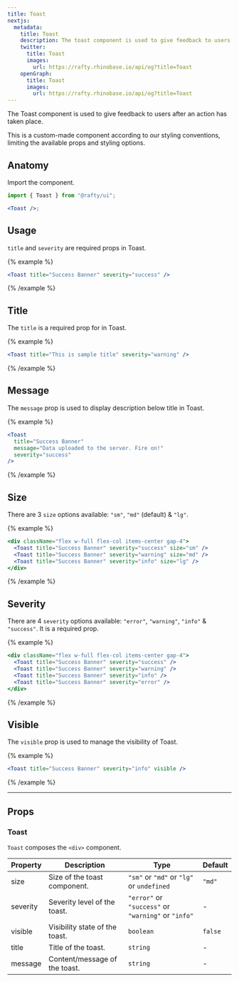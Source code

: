 ```yaml
---
title: Toast
nextjs:
  metadata:
    title: Toast
    description: The toast component is used to give feedback to users after an action has taken place.
    twitter:
      title: Toast
      images:
        url: https://rafty.rhinobase.io/api/og?title=Toast
    openGraph:
      title: Toast
      images:
        url: https://rafty.rhinobase.io/api/og?title=Toast
---
```


The Toast component is used to give feedback to users after an action has taken place.

This is a custom-made component according to our styling conventions, limiting the available props and styling options.

## Anatomy

Import the component.

```jsx
import { Toast } from "@rafty/ui";

<Toast />;
```

## Usage

`title` and `severity` are required props in Toast.

{% example %}

```jsx
<Toast title="Success Banner" severity="success" />
```

{% /example %}

## Title

The `title` is a required prop for in Toast.

{% example %}

```jsx
<Toast title="This is sample title" severity="warning" />
```

{% /example %}

## Message

The `message` prop is used to display description below title in Toast.

{% example %}

```jsx
<Toast
  title="Success Banner"
  message="Data uploaded to the server. Fire on!"
  severity="success"
/>
```

{% /example %}

## Size

There are 3 `size` options available: `"sm"`, `"md"` (default) & `"lg"`.

{% example %}

```jsx
<div className="flex w-full flex-col items-center gap-4">
  <Toast title="Success Banner" severity="success" size="sm" />
  <Toast title="Success Banner" severity="warning" size="md" />
  <Toast title="Success Banner" severity="info" size="lg" />
</div>
```

{% /example %}

## Severity

There are 4 `severity` options available: `"error"`, `"warning"`, `"info"` & `"success"`. It is a required prop.

{% example %}

```jsx
<div className="flex w-full flex-col items-center gap-4">
  <Toast title="Success Banner" severity="success" />
  <Toast title="Success Banner" severity="warning" />
  <Toast title="Success Banner" severity="info" />
  <Toast title="Success Banner" severity="error" />
</div>
```

{% /example %}

## Visible

The `visible` prop is used to manage the visibility of Toast.

{% example %}

```jsx
<Toast title="Success Banner" severity="info" visible />
```

{% /example %}

---

## Props

### Toast

`Toast` composes the `<div>` component.

| Property | Description                    | Type                                                | Default |
| -------- | ------------------------------ | --------------------------------------------------- | ------- |
| size     | Size of the toast component.   | `"sm"` or `"md"` or `"lg"` or `undefined`           | `"md"`  |
| severity | Severity level of the toast.   | `"error"` or `"success"` or `"warning"` or `"info"` | -       |
| visible  | Visibility state of the toast. | `boolean`                                           | `false` |
| title    | Title of the toast.            | `string`                                            | -       |
| message  | Content/message of the toast.  | `string`                                            | -       |
